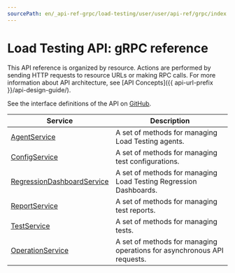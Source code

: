 ```yaml
---
sourcePath: en/_api-ref-grpc/load-testing/user/user/api-ref/grpc/index.md
---
```

# Load Testing API: gRPC reference
This API reference is organized by resource. Actions are performed by sending HTTP requests to resource URLs or making RPC calls. For more information about API architecture, see [API Concepts]({{ api-url-prefix }}/api-design-guide/).

See the interface definitions of the API on [GitHub](https://github.com/yandex-cloud/cloudapi).

Service | Description
--- | ---
[AgentService](./agent_service.md) | A set of methods for managing Load Testing agents.
[ConfigService](./config_service.md) | A set of methods for managing test configurations.
[RegressionDashboardService](./regression_dashboard_service.md) | A set of methods for managing Load Testing Regression Dashboards.
[ReportService](./report_service.md) | A set of methods for managing test reports.
[TestService](./test_service.md) | A set of methods for managing tests.
[OperationService](./operation_service.md) | A set of methods for managing operations for asynchronous API requests.
